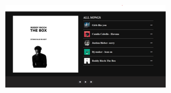 
![Alt text](https://github.com/subarat001/Music-player/blob/main/music%20player%20screen%20short.png?raw=true)
